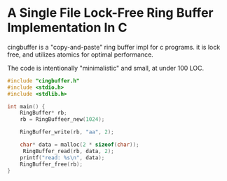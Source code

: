 # A Single File Lock-Free Ring Buffer Implementation In C
cingbuffer is a "copy-and-paste" ring buffer impl for c programs. it is lock free, and utilizes atomics for optimal performance.

The code is intentionally "minimalistic" and small, at under 100 LOC.
```c
#include "cingbuffer.h"
#include <stdio.h>
#include <stdlib.h>

int main() {
    RingBuffer* rb;
    rb = RingBuffeer_new(1024);

    RingBuffer_write(rb, "aa", 2);

    char* data = malloc(2 * sizeof(char));
     RingBuffer_read(rb, data, 2);
    printf("read: %s\n", data);
    RingBuffer_free(rb);
}
```
